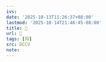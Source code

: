 ```yaml
---
ivs:
date: '2025-10-13T11:26:37+08:00'
lastmod: '2025-10-14T21:46:45-08:00'
title: 󰒃
url: 󰒃
tags: [捋]
src: DCCV
note:
---
```

